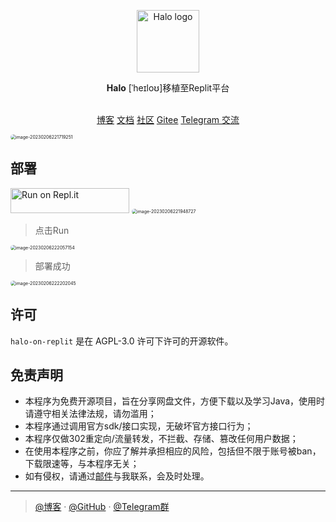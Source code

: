 <p align="center">
    <a href="https://www.iweec.cn" target="_blank" rel="noopener noreferrer">
        <img width="100" src="https://img.iweec.cn/img/A2Clhm.jpg" alt="Halo logo" />
    </a>
</p>
<p align="center"><b>Halo</b> [ˈheɪloʊ]移植至Replit平台</p>
<p align="center">
<br />
<a href="https://www.iweec.cn">博客</a>
<a href="https://docs.halo.run">文档</a>
<a href="https://bbs.halo.run">社区</a>
<a href="https://gitee.com/halo-dev">Gitee</a>
<a href="https://t.me/+z76QXxWq23U3NTU9">Telegram 交流</a>
</p>
<img src="https://img.iweec.cn/img/image-20230206221719251.png" alt="image-20230206221719251" style="zoom:50%;border-radius:15px" /> 

## 部署

<a href="https://repl.it/github/Atticus6/halo-on-replit">
  <img alt="Run on Repl.it" src="https://repl.it/badge/github/Atticus6/halo-on-replit" style="height: 40px; width: 190px;" /></a>

<img src="https://img.iweec.cn/img/image-20230206221948727.png" alt="image-20230206221948727" style="zoom:50%;border-radius:15px" />

> 点击Run

<img src="https://img.iweec.cn/img/image-20230206222057154.png" alt="image-20230206222057154" style="zoom:50%;border-radius:15px" />

> 部署成功

<img src="https://img.iweec.cn/img/image-20230206222202045.png" alt="image-20230206222202045" style="zoom:50%;border-radius:15px" />

## 许可

`halo-on-replit` 是在 AGPL-3.0 许可下许可的开源软件。

## 免责声明

- 本程序为免费开源项目，旨在分享网盘文件，方便下载以及学习Java，使用时请遵守相关法律法规，请勿滥用；
- 本程序通过调用官方sdk/接口实现，无破坏官方接口行为；
- 本程序仅做302重定向/流量转发，不拦截、存储、篡改任何用户数据；
- 在使用本程序之前，你应了解并承担相应的风险，包括但不限于账号被ban，下载限速等，与本程序无关；
- 如有侵权，请通过[邮件](mailto:a@iweec.cn)与我联系，会及时处理。

---

> [@博客](https://www.iweec.cn/) · [@GitHub](https://github.com/Atticus6) · [@Telegram群](https://t.me/+z76QXxWq23U3NTU9) 
